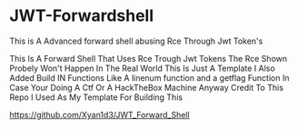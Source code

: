 # JWT-Forwardshell
This is A Advanced forward shell abusing Rce Through Jwt Token's

This Is A Forward Shell That Uses Rce Trough Jwt Tokens The Rce Shown Probely Won't Happen In The Real World This Is Just A Template I Also Added Build IN Functions Like A linenum function and a getflag Function In Case Your Doing A Ctf Or A HackTheBox Machine Anyway Credit To This Repo I Used As My Template For Building This


https://github.com/Xyan1d3/JWT_Forward_Shell
